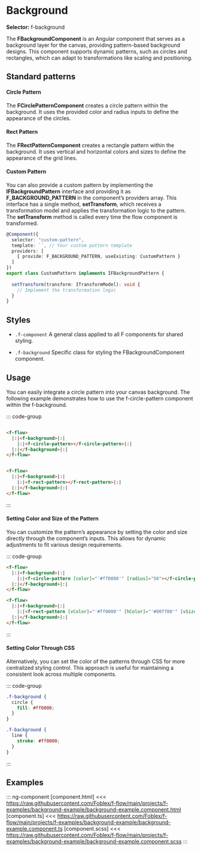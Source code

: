 ﻿# Background

**Selector:** f-background

The **FBackgroundComponent** is an Angular component that serves as a background layer for the canvas, providing pattern-based background designs. This component supports dynamic patterns, such as circles and rectangles, which can adapt to transformations like scaling and positioning.

## Standard patterns

#### Circle Pattern

The **FCirclePatternComponent** creates a circle pattern within the background. It uses the provided color and radius inputs to define the appearance of the circles.

#### Rect Pattern

The **FRectPatternComponent** creates a rectangle pattern within the background. It uses vertical and horizontal colors and sizes to define the appearance of the grid lines.

#### Custom Pattern

You can also provide a custom pattern by implementing the **IFBackgroundPattern** interface and providing it as **F_BACKGROUND_PATTERN** in the component’s providers array. This interface has a single method,
**setTransform**, which receives a transformation model and applies the transformation logic to the pattern. The 
**setTransform** method is called every time the flow component is transformed.

```typescript
@Component({
  selector: "custom-pattern",
  template: ``, // Your custom pattern template
  providers: [
    { provide: F_BACKGROUND_PATTERN, useExisting: CustomPattern }
  ]
})
export class CustomPattern implements IFBackgroundPattern {
  
  setTransform(transform: ITransformModel): void {
    // Implement the transformation logic
  }
}
```

## Styles

- `.f-component` A general class applied to all F components for shared styling.

- `.f-background` Specific class for styling the FBackgroundComponent component.

## Usage

You can easily integrate a circle pattern into your canvas background. The following example demonstrates how to use the f-circle-pattern component within the f-background.

::: code-group
```html [circle-pattern]

<f-flow>
  |:|<f-background>|:|
    |:|<f-circle-pattern></f-circle-pattern>|:|
  |:|</f-background>|:|
</f-flow>
```

```html [rect-pattern]

<f-flow>
  |:|<f-background>|:|
    |:|<f-rect-pattern></f-rect-pattern>|:|
  |:|</f-background>|:|
</f-flow>
```
:::

#### Setting Color and Size of the Pattern

You can customize the pattern’s appearance by setting the color and size directly through the component’s inputs. This allows for dynamic adjustments to fit various design requirements.

::: code-group
```html [circle-pattern]
<f-flow>
  |:|<f-background>|:|
    |:|<f-circle-pattern [color]="'#ff0000'" [radius]="50"></f-circle-pattern>|:|
  |:|</f-background>|:|
</f-flow>
```

```html [rect-pattern]
<f-flow>
  |:|<f-background>|:|
    |:|<f-rect-pattern [vColor]="'#ff0000'" [hColor]="'#00ff00'" [vSize]="50" [hSize]="30"></f-rect-pattern>|:|
  |:|</f-background>|:|
</f-flow>
```
:::

#### Setting Color Through CSS

Alternatively, you can set the color of the patterns through CSS for more centralized styling control. This approach is useful for maintaining a consistent look across multiple components.

::: code-group
```css [circle-pattern]
.f-background {
  circle {
    fill: #ff0000;
  }
}
```

```css [rect-pattern]
.f-background {
  line {
    stroke: #ff0000;
  }
}
```
:::

## Examples

::: ng-component <background-example></background-example>
[component.html] <<< https://raw.githubusercontent.com/Foblex/f-flow/main/projects/f-examples/background-example/background-example.component.html
[component.ts] <<< https://raw.githubusercontent.com/Foblex/f-flow/main/projects/f-examples/background-example/background-example.component.ts
[component.scss] <<< https://raw.githubusercontent.com/Foblex/f-flow/main/projects/f-examples/background-example/background-example.component.scss
:::
